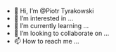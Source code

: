 - 👋 Hi, I’m @Piotr Tyrakowski
- 👀 I’m interested in ...
- 🌱 I’m currently learning ...
- 💞️ I’m looking to collaborate on ...
- 📫 How to reach me ...

<!---
Verscup/Verscup is a ✨ special ✨ repository because its `README.md` (this file) appears on your GitHub profile.
You can click the Preview link to take a look at your changes.
--->
